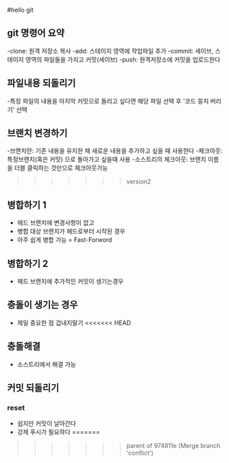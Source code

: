 #hello git

## git 명령어 요약

-clone: 원격 저장소 복사
-add: 스테이지 영역에 작업파일 추가
-commit: 세이브, 스테이지 영역의 파일들을 가지고 커밋(세이브)
-push: 원격저장소에 커밋을 업로드한다


## 파일내용 되돌리기

-특정 파일의 내용을 마지막 커밋으로 돌리고 싶다면 해당 파일 선택 후 '코드 뭉치 버리기' 선택


## 브랜치 변경하기

-브랜치란: 기존 내용을 유지한 채 새로운 내용을 추가하고 싶을 때 사용한다
-체크아웃: 특정브랜치(혹은 커밋) 으로 돌아가고 싶을때 사용
-소스트리의 체크아웃: 브랜치 이름을 더블 클릭하는 것만으로 체크아웃가능
>>>>>>> version2

## 병합하기 1

- 헤드 브랜치에 변경사항이 없고
- 병합 대상 브랜치가 헤드로부터 시작된 경우
- 아주 쉽게 병합 가능 = Fast-Forword

## 병합하기 2

- 헤드 브랜치에 추가적인 커밋이 생기는경우

## 충돌이 생기는 경우

- 제일 중요한 점 겁내지말기
<<<<<<< HEAD

## 충돌해결

- 소스트리에서 해결 가능

## 커밋 되돌리기

### reset

- 쉽지만 커밋이 날아간다
- 강제 푸시가 필요하다
=======
>>>>>>> parent of 974811e (Merge branch 'conflict')
